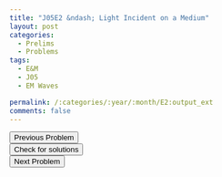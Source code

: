 ```yaml
---
title: "J05E2 &ndash; Light Incident on a Medium"
layout: post
categories:
  - Prelims
  - Problems
tags:
  - E&M
  - J05
  - EM Waves

permalink: /:categories/:year/:month/E2:output_ext
comments: false
---
```

<object data="2005J2E.pdf" type="application/pdf" width="100%" height="500"></object>

<div class='navbar'>
	<div float='left'><button onclick="window.location='E1.html'" >Previous Problem</button></div>
	<div float='center'><button onclick="window.location='https://princetonprelim.com/prelim/14/'">Check for solutions</button></div>
	<div float='right'><button onclick="window.location='E3.html'" > Next Problem</button></div>
</div>
